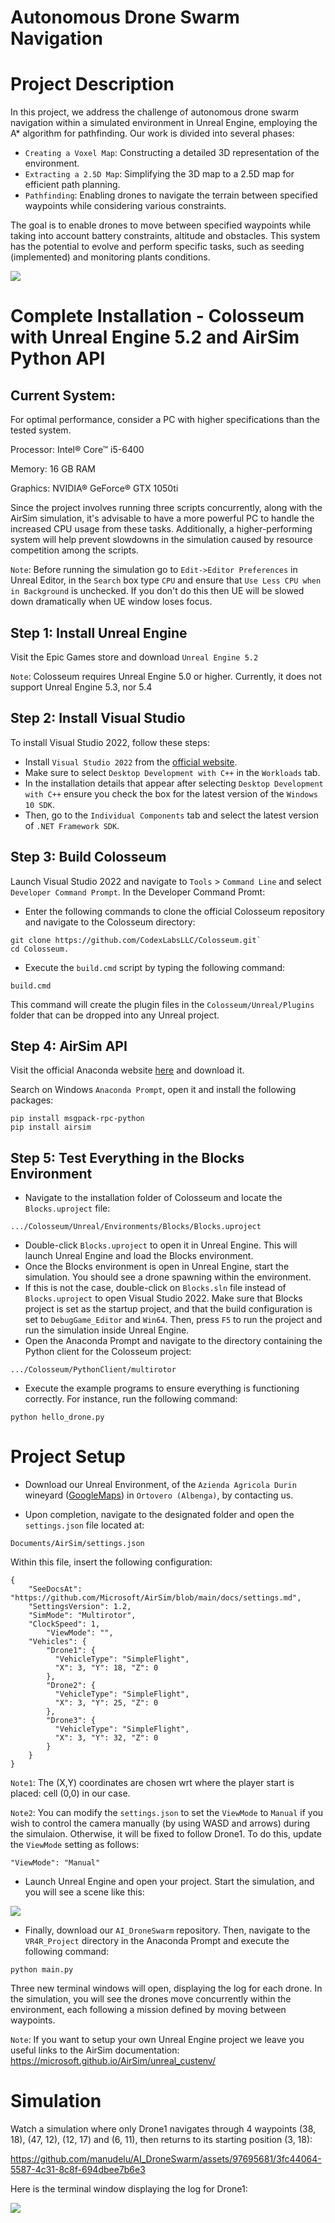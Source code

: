 # Autonomous Drone Swarm Navigation

Project Description
==========================

In this project, we address the challenge of autonomous drone swarm navigation within a simulated environment in Unreal Engine, employing the A* algorithm for pathfinding. Our work is divided into several phases: 
* `Creating a Voxel Map`: Constructing a detailed 3D representation of the environment.
* `Extracting a 2.5D Map`: Simplifying the 3D map to a 2.5D map for efficient path planning.
* `Pathfinding`: Enabling drones to navigate the terrain between specified waypoints while considering various constraints.

The goal is to enable drones to move between specified waypoints while taking into account battery constraints, altitude and obstacles. This system has the potential to evolve and perform specific tasks, such as seeding (implemented) and monitoring plants conditions.

![](media/drone.PNG)

Complete Installation - Colosseum with Unreal Engine 5.2 and AirSim Python API
=============================

Current System:
--------------
For optimal performance, consider a PC with higher specifications than the tested system.

Processor: Intel® Core™ i5-6400

Memory: 16 GB RAM

Graphics: NVIDIA® GeForce® GTX 1050ti

Since the project involves running three scripts concurrently, along with the AirSim simulation, it's advisable to have a more powerful PC to handle the increased CPU usage from these tasks. Additionally, a higher-performing system will help prevent slowdowns in the simulation caused by resource competition among the scripts.

`Note`: Before running the simulation go to `Edit->Editor Preferences` in Unreal Editor, in the `Search` box type `CPU` and ensure that `Use Less CPU when in Background` is unchecked. If you don't do this then UE will be slowed down dramatically when UE window loses focus.

Step 1: Install Unreal Engine 
----------------
Visit the Epic Games store and download `Unreal Engine 5.2`

`Note`: Colosseum requires Unreal Engine 5.0 or higher. Currently, it does not support Unreal Engine 5.3, nor 5.4

Step 2: Install Visual Studio
------------------
To install Visual Studio 2022, follow these steps:

* Install `Visual Studio 2022` from the [official website](https://visualstudio.microsoft.com/it/vs/community/).
* Make sure to select `Desktop Development with C++` in the `Workloads` tab.
* In the installation details that appear after selecting `Desktop Development with C++` ensure you check the box for the latest version of the `Windows 10 SDK`.
* Then, go to the `Individual Components` tab and select the latest version of `.NET Framework SDK`.

Step 3: Build Colosseum
----------------
Launch Visual Studio 2022 and navigate to `Tools` > `Command Line` and select `Developer Command Prompt`. In the Developer Command Promt:

* Enter the following commands to clone the official Colosseum repository and navigate to the Colosseum directory: 
```
git clone https://github.com/CodexLabsLLC/Colosseum.git`
cd Colosseum.
```
* Execute the `build.cmd` script by typing the following command:
```
build.cmd
```
This command will create the plugin files in the `Colosseum/Unreal/Plugins` folder that can be dropped into any Unreal project.

Step 4: AirSim API
----------------------

Visit the official Anaconda website [here](https://www.anaconda.com/) and download it.

Search on Windows `Anaconda Prompt`, open it and install the following packages:
```
pip install msgpack-rpc-python
pip install airsim
```

Step 5: Test Everything in the Blocks Environment 
---------------

* Navigate to the installation folder of Colosseum and locate the `Blocks.uproject` file:
```
.../Colosseum/Unreal/Environments/Blocks/Blocks.uproject 
```
* Double-click `Blocks.uproject` to open it in Unreal Engine. This will launch Unreal Engine and load the Blocks environment.
* Once the Blocks environment is open in Unreal Engine, start the simulation. You should see a drone spawning within the environment.
* If this is not the case, double-click on `Blocks.sln` file instead of `Blocks.uproject` to open Visual Studio 2022. Make sure that Blocks project is set as the startup project, and that the build configuration is set to `DebugGame_Editor` and `Win64`. Then, press `F5` to run the project and run the simulation inside Unreal Engine.
* Open the Anaconda Prompt and navigate to the directory containing the Python client for the Colosseum project:
```
.../Colosseum/PythonClient/multirotor
```
  * Execute the example programs to ensure everything is functioning correctly. For instance, run the following command:
```
python hello_drone.py
```

Project Setup
=============================

* Download our Unreal Environment, of the `Azienda Agricola Durin` wineyard ([GoogleMaps](https://www.google.com/maps/@44.055636,8.1158116,3a,75y,172.07h,69.68t/data=!3m7!1e1!3m5!1sD8AFsJmaAaPj43LZ06iMDw!2e0!6shttps:%2F%2Fstreetviewpixels-pa.googleapis.com%2Fv1%2Fthumbnail%3Fpanoid%3DD8AFsJmaAaPj43LZ06iMDw%26cb_client%3Dmaps_sv.tactile.gps%26w%3D203%26h%3D100%26yaw%3D89.79726%26pitch%3D0%26thumbfov%3D100!7i13312!8i6656?coh=205409&entry=ttu)) in `Ortovero (Albenga)`, by contacting us.

* Upon completion, navigate to the designated folder and open the `settings.json` file located at:
```
Documents/AirSim/settings.json
```

Within this file, insert the following configuration:
```
{
	"SeeDocsAt": "https://github.com/Microsoft/AirSim/blob/main/docs/settings.md",
	"SettingsVersion": 1.2,
	"SimMode": "Multirotor",
	"ClockSpeed": 1,
        "ViewMode": "",	
	"Vehicles": {
		"Drone1": {
		  "VehicleType": "SimpleFlight",
		  "X": 3, "Y": 18, "Z": 0
		},
		"Drone2": {
		  "VehicleType": "SimpleFlight",
		  "X": 3, "Y": 25, "Z": 0
		},
		"Drone3": {
		  "VehicleType": "SimpleFlight",
		  "X": 3, "Y": 32, "Z": 0
		}
    }
}
```
`Note1`: The (X,Y) coordinates are chosen wrt where the player start is placed: cell (0,0) in our case.

`Note2`: You can modify the `settings.json` to set the `ViewMode` to `Manual` if you wish to control the camera manually (by using WASD and arrows) during the simulaion. Otherwise, it will be fixed to follow Drone1. To do this, update the `ViewMode` setting as follows:
```
"ViewMode": "Manual"	
```

* Launch Unreal Engine and open your project. Start the simulation, and you will see a scene like this:
  
![](media/vineyard.PNG)
* Finally, download our `AI_DroneSwarm` repository. Then, navigate to the `VR4R_Project` directory in the Anaconda Prompt and execute the following command:
```
python main.py
```

Three new terminal windows will open, displaying the log for each drone. In the simulation, you will see the drones move concurrently within the environment, each following a mission defined by moving between waypoints.

`Note`: If you want to setup your own Unreal Engine project we leave you useful links to the AirSim documentation: https://microsoft.github.io/AirSim/unreal_custenv/

Simulation
===================

Watch a simulation where only Drone1 navigates through 4 waypoints (38, 18), (47, 12), (12, 17) and (6, 11), then returns to its starting position (3, 18):

https://github.com/manudelu/AI_DroneSwarm/assets/97695681/3fc44064-5587-4c31-8c8f-694dbee7b6e3

Here is the terminal window displaying the log for Drone1:

![](media/Console.PNG)














